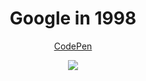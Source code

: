 <h1 align="center">Google in 1998</h1>

<p align="center">
 <a align="center" href="https://codepen.io/thenesern/pen/qBXawZX">CodePen</a>
</p>

<p align="center">
  <img src="https://raw.githubusercontent.com/thenesern/Google-in-1998/master/image.png" />
</p>

